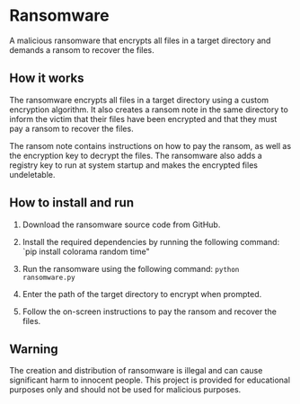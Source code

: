 # Ransomware

A malicious ransomware that encrypts all files in a target directory and demands a ransom to recover the files.

## How it works

The ransomware encrypts all files in a target directory using a custom encryption algorithm. It also creates a ransom note in the same directory to inform the victim that their files have been encrypted and that they must pay a ransom to recover the files.

The ransom note contains instructions on how to pay the ransom, as well as the encryption key to decrypt the files. The ransomware also adds a registry key to run at system startup and makes the encrypted files undeletable.

## How to install and run

1. Download the ransomware source code from GitHub.

2. Install the required dependencies by running the following command: `pip install colorama random time"

3. Run the ransomware using the following command: `python ransomware.py`

4. Enter the path of the target directory to encrypt when prompted.

5. Follow the on-screen instructions to pay the ransom and recover the files.

## Warning

The creation and distribution of ransomware is illegal and can cause significant harm to innocent people. This project is provided for educational purposes only and should not be used for malicious purposes.
